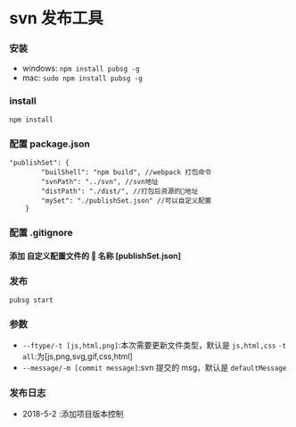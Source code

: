 # svn 发布工具

### 安装

*   windows: `npm install pubsg -g`
*   mac: `sudo npm install pubsg -g`

### install

`npm install`

### 配置 package.json

```
"publishSet": {
        "builShell": "npm build", //webpack 打包命令
        "svnPath": "../svn", //svn地址
        "distPath": "./dist/", //打包后资源的地址
        "mySet": "./publishSet.json" //可以自定义配置
    }
```

### 配置 .gitignore

#### 添加 自定义配置文件的  名称 [publishSet.json]

### 发布

`pubsg start`

### 参数

*   `--ftype/-t [js,html,png]`:本次需要更新文件类型，默认是 `js,html,css` `-t all`:为[js,png,svg,gif,css,html]
*   `--message/-m [commit message]`:svn 提交的 msg，默认是 `defaultMessage`

### 发布日志

*   2018-5-2 :添加项目版本控制
